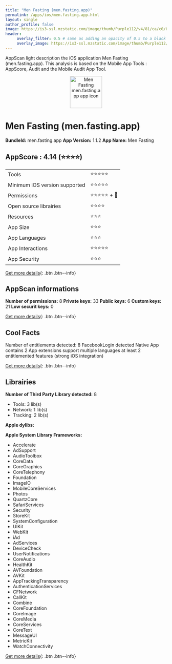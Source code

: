```yaml
---
title: "Men Fasting (men.fasting.app)"
permalink: /apps/ios/men.fasting.app.html
layout: single
author_profile: false
image: https://is3-ssl.mzstatic.com/image/thumb/Purple112/v4/81/ca/c0/81cac075-1d6f-7ffb-c509-e760cec0043b/AppIcon-0-1x_U007emarketing-0-10-0-85-220.png/512x512bb.jpg
header: 
     overlay_filter: 0.5 # same as adding an opacity of 0.5 to a black background
     overlay_image: https://is3-ssl.mzstatic.com/image/thumb/Purple112/v4/81/ca/c0/81cac075-1d6f-7ffb-c509-e760cec0043b/AppIcon-0-1x_U007emarketing-0-10-0-85-220.png/512x512bb.jpg
---
```

AppScan light description the iOS application Men Fasting (men.fasting.app). This analysis is based on the Mobile App Tools : AppScore, Audit and the Mobile Audit App Tool.

  
  
<div style="text-align: center;"><img src="https://is3-ssl.mzstatic.com/image/thumb/Purple112/v4/81/ca/c0/81cac075-1d6f-7ffb-c509-e760cec0043b/AppIcon-0-1x_U007emarketing-0-10-0-85-220.png/512x512bb.jpg" width="100" height="100" alt="Men Fasting men.fasting.app app icon"></div>  
  
# Men Fasting (men.fasting.app)

**BundleId:** men.fasting.app
**App Version:** 1.1.2
**App Name:** Men Fasting


## AppScore : 4.14 (⭐️⭐️⭐️⭐️) 

<table>
<tr><td> Tools </td><td> ⭐️⭐️⭐️⭐️⭐️ </td></tr>
<tr><td> Minimum iOS version supported </td><td> ⭐️⭐️⭐️⭐️⭐️ </td></tr>
<tr><td> Permissions </td><td> ⭐️⭐️⭐️⭐️⭐️ + 🌟 </td></tr>
<tr><td> Open source librairies </td><td> ⭐️⭐️⭐️⭐️ </td></tr>
<tr><td> Resources </td><td> ⭐️⭐️⭐️ </td></tr>
<tr><td> App Size </td><td> ⭐️⭐️⭐️ </td></tr>
<tr><td> App Languages </td><td> ⭐️⭐️⭐️ </td></tr>
<tr><td> App Interactions </td><td> ⭐️⭐️⭐️⭐️⭐️ </td></tr>
<tr><td> App Security </td><td> ⭐️⭐️⭐️ </td></tr>
</table>

[Get more details](/pricing.html){: .btn .btn--info}  
  
## AppScan informations 

**Number of permissions:** 8
**Private keys:** 33
**Public keys:** 6
**Custom keys:** 21
**Low securit keys:** 0
  
[Get more details](/pricing.html){: .btn .btn--info}

## Cool Facts

Number of entitlements detected: 8
FacebookLogin detected
Native App
contains 2 App extensions
support multiple languages
at least 2 entitlemented features (strong iOS integration)
  
[Get more details](/pricing.html){: .btn .btn--info}

## Librairies 
**Number of Third Party Library detected:** 8
- Tools: 3 lib(s)
- Network: 1 lib(s)
- Tracking: 2 lib(s)

**Apple dylibs:**


**Apple System Library Frameworks:**
- Accelerate
- AdSupport
- AudioToolbox
- CoreData
- CoreGraphics
- CoreTelephony
- Foundation
- ImageIO
- MobileCoreServices
- Photos
- QuartzCore
- SafariServices
- Security
- StoreKit
- SystemConfiguration
- UIKit
- WebKit
- iAd
- AdServices
- DeviceCheck
- UserNotifications
- CoreAudio
- HealthKit
- AVFoundation
- AVKit
- AppTrackingTransparency
- AuthenticationServices
- CFNetwork
- CallKit
- Combine
- CoreFoundation
- CoreImage
- CoreMedia
- CoreServices
- CoreText
- MessageUI
- MetricKit
- WatchConnectivity


  
[Get more details](/pricing.html){: .btn .btn--info}

